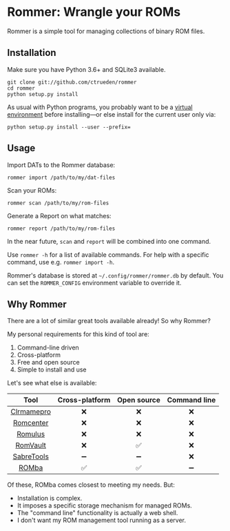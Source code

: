 # Rommer: Wrangle your ROMs

Rommer is a simple tool for managing collections of binary ROM files.

## Installation

Make sure you have Python 3.6+ and SQLite3 available.

```
git clone git://github.com/ctrueden/rommer
cd rommer
python setup.py install
```

As usual with Python programs, you probably want to be a
[virtual environment](https://docs.python.org/3/tutorial/venv.html)
before installing—or else install for the current user only via:
```
python setup.py install --user --prefix=
```

## Usage

Import DATs to the Rommer database:
```
rommer import /path/to/my/dat-files
```

Scan your ROMs:
```
rommer scan /path/to/my/rom-files

```
Generate a Report on what matches:
```
rommer report /path/to/my/rom-files
```

In the near future, `scan` and `report` will be combined into one command.

Use `rommer -h` for a list of available commands.
For help with a specific command, use e.g. `rommer import -h`.

Rommer's database is stored at `~/.config/rommer/rommer.db` by default.
You can set the `ROMMER_CONFIG` environment variable to override it.

## Why Rommer

There are a lot of similar great tools available already! So why Rommer?

My personal requirements for this kind of tool are:

1. Command-line driven
2. Cross-platform
3. Free and open source
4. Simple to install and use

Let's see what else is available:

|      Tool       | Cross-platform | Open source | Command line |
|:---------------:|:--------------:|:-----------:|:------------:|
| [Clrmamepro][1] |       ❌       |     ❌      |      ❌      |
|  [Romcenter][2] |       ❌       |     ❌      |      ❌      |
|    [Romulus][3] |       ❌       |     ❌      |      ❌      |
|   [RomVault][4] |       ❌       |     ✅      |      ❌      |
| [SabreTools][5] |       ➖       |     ➖      |      ❌      |
|      [ROMba][6] |       ✅       |     ✅      |      ➖      |

[1]: https://mamedev.emulab.it/clrmamepro/ "Romcenter"
[2]: https://www.romcenter.com/ "Romcenter"
[3]: https://romulus.cc/ "Romulus"
[4]: https://github.com/RomVault/RVWorld "RomVault"
[5]: https://github.com/SabreTools/SabreTools "SabreTools"
[6]: https://github.com/uwedeportivo/romba "ROMba"

Of these, ROMba comes closest to meeting my needs. But:

- Installation is complex.
- It imposes a specific storage mechanism for managed ROMs.
- The "command line" functionality is actually a web shell.
- I don't want my ROM management tool running as a server.
